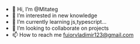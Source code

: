 - 👋 Hi, I’m @Mitateg
- 👀 I’m interested in new knowledge
- 🌱 I’m currently learning js,typescript...
- 💞️ I’m looking to collaborate on projects
- 📫 How to reach me fuiorvladimir123@gmail.com
